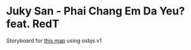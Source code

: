 # Juky San - Phai Chang Em Da Yeu? feat. RedT

Storyboard for [this map](https://osu.ppy.sh/beatmapsets/1526749#osu/3123402) using osbjs v1
